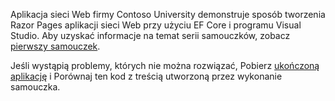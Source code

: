 Aplikacja sieci Web firmy Contoso University demonstruje sposób tworzenia Razor Pages aplikacji sieci Web przy użyciu EF Core i programu Visual Studio. Aby uzyskać informacje na temat serii samouczków, zobacz [pierwszy samouczek](xref:data/ef-rp/intro).

Jeśli wystąpią problemy, których nie można rozwiązać, Pobierz [ukończoną aplikację](https://github.com/aspnet/AspNetCore.Docs/tree/master/aspnetcore/data/ef-rp/intro/samples) i Porównaj ten kod z treścią utworzoną przez wykonanie samouczka.
